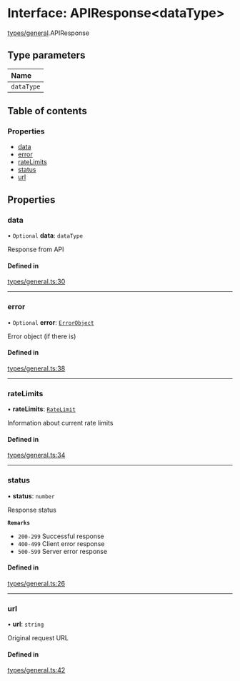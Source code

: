 # Interface: APIResponse<dataType\>

[types/general](../modules/types_general.md).APIResponse

## Type parameters

| Name |
| :------ |
| `dataType` |

## Table of contents

### Properties

- [data](types_general.APIResponse.md#data)
- [error](types_general.APIResponse.md#error)
- [rateLimits](types_general.APIResponse.md#ratelimits)
- [status](types_general.APIResponse.md#status)
- [url](types_general.APIResponse.md#url)

## Properties

### data

• `Optional` **data**: `dataType`

Response from API

#### Defined in

[types/general.ts:30](https://github.com/jameslinimk/unofficial-valorant-api/blob/317491a/package/src/types/general.ts#L30)

___

### error

• `Optional` **error**: [`ErrorObject`](types_general.ErrorObject.md)

Error object (if there is)

#### Defined in

[types/general.ts:38](https://github.com/jameslinimk/unofficial-valorant-api/blob/317491a/package/src/types/general.ts#L38)

___

### rateLimits

• **rateLimits**: [`RateLimit`](types_general.RateLimit.md)

Information about current rate limits

#### Defined in

[types/general.ts:34](https://github.com/jameslinimk/unofficial-valorant-api/blob/317491a/package/src/types/general.ts#L34)

___

### status

• **status**: `number`

Response status

**`Remarks`**

- `200-299`  Successful response
- `400-499`  Client error response
- `500-599`  Server error response

#### Defined in

[types/general.ts:26](https://github.com/jameslinimk/unofficial-valorant-api/blob/317491a/package/src/types/general.ts#L26)

___

### url

• **url**: `string`

Original request URL

#### Defined in

[types/general.ts:42](https://github.com/jameslinimk/unofficial-valorant-api/blob/317491a/package/src/types/general.ts#L42)
